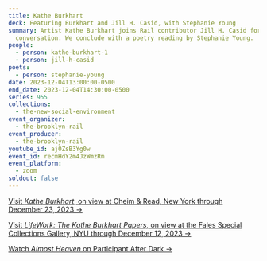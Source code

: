 ```yaml
---
title: Kathe Burkhart
deck: Featuring Burkhart and Jill H. Casid, with Stephanie Young
summary: Artist Kathe Burkhart joins Rail contributor Jill H. Casid for a
  conversation. We conclude with a poetry reading by Stephanie Young.
people:
  - person: kathe-burkhart-1
  - person: jill-h-casid
poets:
  - person: stephanie-young
date: 2023-12-04T13:00:00-0500
end_date: 2023-12-04T14:30:00-0500
series: 955
collections:
  - the-new-social-environment
event_organizer:
  - the-brooklyn-rail
event_producer:
  - the-brooklyn-rail
youtube_id: aj0ZsB3Yg0w
event_id: recmHdY2m4JzWmzRm
event_platform:
  - zoom
soldout: false
---
```

[V﻿isit *Kathe Burkhart*, on view at Cheim & Read, New York through December 23, 2023 →](https://www.cheimread.com/exhibitions/kathe-burkhart_1)

[V﻿isit *LifeWork: The Kathe Burkhart Papers,* on view at the Fales Special Collections Gallery, NYU through December 12, 2023 →](https://www.nyu.edu/about/news-publications/news/2023/september/nyu-special-collections-presents-exhibition-on-feminist-artist-a.html)

[W﻿atch *Almost Heaven* on Participant After Dark →](https://participantafterdark.art/Almost-Heaven-Video-Premiere)